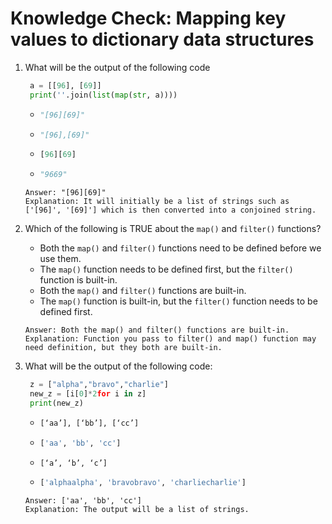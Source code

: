 # Knowledge Check: Mapping key values to dictionary data structures

1. What will be the output of the following code
   ```python
    a = [[96], [69]]
    print(''.join(list(map(str, a))))
   ```
   -    ```python
        "[96][69]"
        ```
   -    ```python
        "[96],[69]"
        ```
   -    ```python
        [96][69]
        ```
   -    ```python
        "9669"
        ```
   ```
   Answer: "[96][69]"
   Explanation: It will initially be a list of strings such as ['[96]', '[69]'] which is then converted into a conjoined string.
   ```

2. Which of the following is TRUE about the `map()` and `filter()` functions?
   - Both the `map()` and `filter()` functions need to be defined before we use them. 
   - The `map()` function needs to be defined first, but the `filter()` function is built-in.
   - Both the `map()` and `filter()` functions are built-in. 
   - The `map()` function is built-in, but the `filter()` function needs to be defined first.
   ```
   Answer: Both the map() and filter() functions are built-in. 
   Explanation: Function you pass to filter() and map() function may need definition, but they both are built-in.
   ```

3. What will be the output of the following code:
   ```python
    z = ["alpha","bravo","charlie"]
    new_z = [i[0]*2for i in z]
    print(new_z)
   ```
   -    ```python
        [‘aa’], [‘bb’], [‘cc’]
        ```
   -    ```python
        ['aa', 'bb', 'cc']
        ```
   -    ```python
        [‘a’, ‘b’, ‘c’]
        ```
   -    ```python
        ['alphaalpha', 'bravobravo', 'charliecharlie']
        ```
   ```
   Answer: ['aa', 'bb', 'cc']
   Explanation: The output will be a list of strings.
   ```